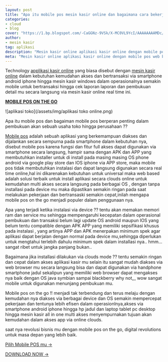 ```yaml
---
layout: post
title: "Apa itu mobile pos mesin kasir online dan bagaimana cara bekerja nya ??"
categories:
- cloud
- blog
cover: "https://1.bp.blogspot.com/-CaGGNz-9VSk/X-MC0VL9YcI/AAAAAAAAMDc/3FvrjM18IuwZ5f7LRWJmRPuPc-L3eoZrwCLcBGAsYHQ/s626/apl.jpg"
author:
- mesin kasir
tag: aplikasi
description: "Mesin kasir online aplikasi kasir online dengan mobile pos web based technology"
meta: "Mesin kasir online aplikasi kasir online dengan mobile pos web based technology"
---
```

Technology [applikasi kasir online](/mesinkasir/2020/04/03/mobile.html) yang biasa disebut dengan [mesin kasir online](/mesinkasir/2020/04/03/mobile.html) dalam kebutuhan kemudahan akses dan bertransaksi via smartphone android iphone hingga mesin kasir windows dalam operasionalnya semakin mobile untuk bertransaksi hingga cek laporan laporan dan pembukuan detail mu secara langsung via mesin kasir online real time ini. 


**[MOBILE POS ON THE GO](/mesinkasir/2020/04/03/mobile.html)**

 ![aplikasi toko](/assets/img/aplikasi toko online.png)

Apa itu mobile pos dan bagaiman mobile pos berperan penting dalam pembukuan akan sebuah usaha toko hingga perusahaan ??

[Mobile pos](/mesinkasir/2020/04/03/mobile.html) adalah sebuah aplikasi yang berkemampuan diakses dan dijalankan secara sempurna pada smartphone dalam kebutuhan nya, disebut mobile pos karena fungsi dan fitur full akses dapat digunakan via smartphone secara langsung, hampir sama dengan APK dan APP yang membutuhkan installer untuk di install pada masing masing OS phone android via google play store dan IOS iphone via APP store, maka mobile pos tidak membutuhkan instalasi dan dapat langsung digunakan secara real time online,hal ini dikarenakan kebutuhan untuk universal maka web based adalah solusi terbaik untuk install aplikasi secara clouds online untuk kemudahan multi akses secara langsung pada berbagai OS , dengan tanpa installasi pada device mu maka dipastikan semakin ringan pada saat melakukan pekerjaan dan bertransaski semakin cepat,inilah mengapa mobile pos on the go menjadi populer dalam penggunaan nya.

Apa yang terjadi ketika instalasi via device ?? tentu akan memakan memori ram dan service mu sehingga mempengaruhi kecepatan dalam operasional pembukuan dan transaksi belum lagi update OS android maupun IOS yang belum tentu compatible dengan APK APP yang memiliki sepsifikasi khusus pada instalasi , yang artinya APP dan APK menerpakan minimum spek agar aplikasi dapat berjalan dengan normal pada device mu,sehingga diperlukan untuk mengtahui terlebih dahulu minimum spek dalam installasi nya.. hmm... sangat ribet untuk jangka panjang bukan..

Bagaimana jika installasi dilakukan via clouds mode ?? tentu semakin ringan dan cepat dalam akses aplikasi kasir mu selain itu sangat mudah diakses via web browser mu secara langsung bisa dan dapat digunakan via handphone smartphone jadul sekalipun yang memiliki web browser dapat mengakses nya baik dengan OS java symbian sampai blackberry why not,,, wow sangat mobile untuk digunakan menunjang pembukuan mu.

Mobile pos on the go !! menjadi tak terbendung dan terus melaju dengan kemudahan nya diakses via berbagai device dan OS semakin mempercepat pekerjaan dan tentunya lebih efisen dalam operasionlnya,akses via smartphone android iphone hingga hp jadul dan laptop tablet pc desktop hingga mesin kasir all in one multi akses menyempurnakan tujuan akan kemudahan dalam akses app via online clouds.

saat nya revolusi bisnis mu dengan mobile pos on the go, digital revolutions untuk masa depan yang lebih baik.

[Pilih Mobile POS mu →](/app)





[DOWNLOAD NOW →](https://mesinkasir.github.io/e-catalog/Mobile%20POS%20on%20the%20Go.pdf)